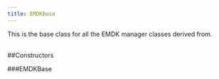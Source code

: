 ```yaml
---
title: EMDKBase
---
```


This is the base class for all the EMDK manager classes derived from.<br><br>

##Constructors

###EMDKBase




